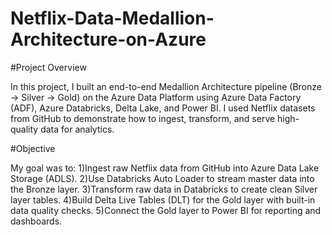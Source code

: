 # Netflix-Data-Medallion-Architecture-on-Azure

#Project Overview

In this project, I built an end-to-end Medallion Architecture pipeline (Bronze → Silver → Gold) on the Azure Data Platform using Azure Data Factory (ADF), Azure Databricks, Delta Lake, and Power BI.
I used Netflix datasets from GitHub to demonstrate how to ingest, transform, and serve high-quality data for analytics.

#Objective

My goal was to:
1)Ingest raw Netflix data from GitHub into Azure Data Lake Storage (ADLS).
2)Use Databricks Auto Loader to stream master data into the Bronze layer.
3)Transform raw data in Databricks to create clean Silver layer tables.
4)Build Delta Live Tables (DLT) for the Gold layer with built-in data quality checks.
5)Connect the Gold layer to Power BI for reporting and dashboards.
